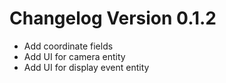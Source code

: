 # Changelog Version 0.1.2

* Add coordinate fields
* Add UI for camera entity
* Add UI for display event entity
